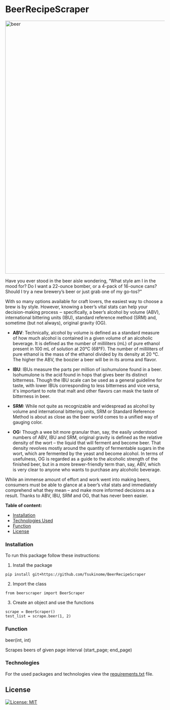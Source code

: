 # BeerRecipeScraper

<img alt="beer" src="brewersfriend_ogimage_20180729.jpg" width="800">

Have you ever stood in the beer aisle wondering, “What style am I in the mood for? Do I want a 22-ounce bomber, 
or a 4-pack of 16-ounce cans? Should I try a new brewery’s beer or just grab one of my go-tos?”

With so many options available for craft lovers, the easiest way to choose a brew is by style. 
However, knowing a beer’s vital stats can help your decision-making process ‒ specifically, 
a beer’s alcohol by volume (ABV), international bittering units (IBU), 
standard reference method (SRM) and, sometime (but not always), original gravity (OG).


* **ABV**: Technically, alcohol by volume is defined as a standard measure of how much alcohol is contained in a given volume 
  of an alcoholic beverage. It is defined as the number of milliliters (mL) of pure ethanol present in 100 mL of solution at 20°C (68°F). 
  The number of milliliters of pure ethanol is the mass of the ethanol divided by its density at 20 °C. 
  The higher the ABV, the boozier a beer will be in its aroma and flavor.
  
* **IBU**: IBUs measure the parts per million of isohumulone found in a beer. 
  Isohumulone is the acid found in hops that gives beer its distinct bitterness. 
  Though the IBU scale can be used as a general guideline for taste, with lower IBUs corresponding to less bitterness and vice versa, 
  it's important to note that malt and other flavors can mask the taste of bitterness in beer.
  
* **SRM:** While not quite as recognizable and widespread as alcohol by volume and international bittering units,
  SRM or Standard Reference Method is about as close as the beer world comes to a unified way of gauging color.
  
* **OG:** Though a wee bit more granular than, say, the easily understood numbers of ABV, IBU and SRM, 
  original gravity is defined as the relative density of the wort – the liquid that will ferment and become beer. 
  That density revolves mostly around the quantity of fermentable sugars in the wort, which are fermented by the yeast 
  and become alcohol. In terms of usefulness, OG is regarded as a guide to the alcoholic strength of the finished beer, 
  but in a more brewer-friendly term than, say, ABV, which is very clear to anyone who wants to purchase any alcoholic beverage.
  

While an immense amount of effort and work went into making beers, 
consumers must be able to glance at a beer’s vital stats and immediately comprehend what they mean – 
and make more informed decisions as a result. 
Thanks to ABV, IBU, SRM and OG, that has never been easier.

**Table of content:**
* [Installation](#installation)
* [Technologies Used](#technologies)
* [Function](#function)
* [License](#license)

### Installation

To run this package follow these instructions:

1. Install the package
```
pip install git+https://github.com/Tsukinome/BeerRecipeScraper
```
2. Import the class
```
from beerscraper import BeerScraper
```
3. Create an object and use the functions
```
scrape = BeerScraper()
test_list = scrape.beer(1, 2)
```

### Function 

beer(int, int)

Scrapes beers of given page interval (start_page; end_page)

### Technologies
For the used packages and technologies view the [requirements.txt](requirements.txt) file.

## License

[![License: MIT](https://img.shields.io/badge/License-MIT-yellow.svg)](https://opensource.org/licenses/MIT)
